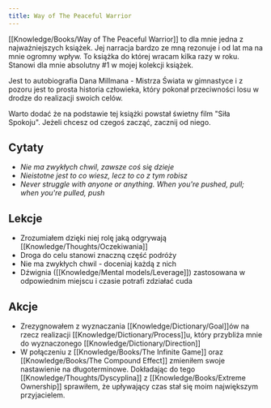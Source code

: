 ```yaml
---
title: Way of The Peaceful Warrior
---
```


[[Knowledge/Books/Way of The Peaceful Warrior]] to dla mnie jedna z najważniejszych książek. Jej narracja bardzo ze mną rezonuje i od lat ma na mnie ogromny wpływ. To książka do której wracam kilka razy w roku. Stanowi dla mnie absolutny #1 w mojej kolekcji książek.

Jest to autobiografia Dana Millmana - Mistrza Świata w gimnastyce i z pozoru jest to prosta historia człowieka, który pokonał przeciwności losu w drodze do realizacji swoich celów. 

Warto dodać że na podstawie tej książki powstał świetny film "Siła Spokoju". Jeżeli chcesz od czegoś zacząć, zacznij od niego.

## Cytaty
- _Nie ma zwykłych chwil, zawsze coś się dzieje_
- _Nieistotne jest to co wiesz, lecz to co z tym robisz_
- _Never struggle with anyone or anything. When you're pushed, pull; when you're pulled, push_

## Lekcje
- Zrozumiałem dzięki niej rolę jaką odgrywają [[Knowledge/Thoughts/Oczekiwania]]
- Droga do celu stanowi znaczną część podróży
- Nie ma zwykłych chwil - doceniaj każdą z nich
- Dźwignia ([[Knowledge/Mental models/Leverage]]) zastosowana w odpowiednim miejscu i czasie potrafi zdziałać cuda

## Akcje
- Zrezygnowałem z wyznaczania [[Knowledge/Dictionary/Goal]]ów na rzecz realizacji [[Knowledge/Dictionary/Process]]u, który przybliża mnie do wyznaczonego [[Knowledge/Dictionary/Direction]]
- W połączeniu z [[Knowledge/Books/The Infinite Game]] oraz [[Knowledge/Books/The Compound Effect]] zmieniłem swoje nastawienie na długoterminowe. Dokładając do tego [[Knowledge/Thoughts/Dyscyplina]] z [[Knowledge/Books/Extreme Ownership]] sprawiłem, że upływający czas stał się moim największym przyjacielem.